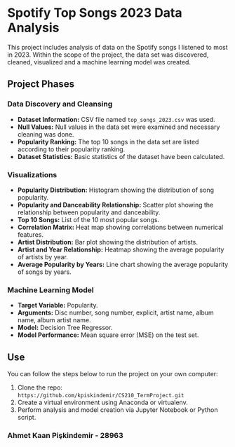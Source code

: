 # Spotify Top Songs 2023 Data Analysis

This project includes analysis of data on the Spotify songs I listened to most in 2023. Within the scope of the project, the data set was discovered, cleaned, visualized and a machine learning model was created.

## Project Phases

### Data Discovery and Cleansing
- **Dataset Information:** CSV file named `top_songs_2023.csv` was used.
- **Null Values:** Null values in the data set were examined and necessary cleaning was done.
- **Popularity Ranking:** The top 10 songs in the data set are listed according to their popularity ranking.
- **Dataset Statistics:** Basic statistics of the dataset have been calculated.

### Visualizations
- **Popularity Distribution:** Histogram showing the distribution of song popularity.
- **Popularity and Danceability Relationship:** Scatter plot showing the relationship between popularity and danceability.
- **Top 10 Songs:** List of the 10 most popular songs.
- **Correlation Matrix:** Heat map showing correlations between numerical features.
- **Artist Distribution:** Bar plot showing the distribution of artists.
- **Artist and Year Relationship:** Heatmap showing the average popularity of artists by year.
- **Average Popularity by Years:** Line chart showing the average popularity of songs by years.

### Machine Learning Model
- **Target Variable:** Popularity.
- **Arguments:** Disc number, song number, explicit, artist name, album name, album artist name.
- **Model:** Decision Tree Regressor.
- **Model Performance:** Mean square error (MSE) on the test set.

## Use

You can follow the steps below to run the project on your own computer:

1. Clone the repo: `https://github.com/kpiskindemir/CS210_TermProject.git`
2. Create a virtual environment using Anaconda or virtualenv.
3. Perform analysis and model creation via Jupyter Notebook or Python script.

### Ahmet Kaan Pişkindemir - 28963   
